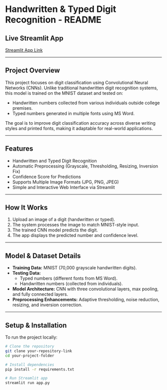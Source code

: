 
# Handwritten & Typed Digit Recognition - README

## Live Streamlit App  
[Streamlit App Link]([your-streamlit-app-url](https://deep-learning-xrucdcrsre5nng4ysaw6n8.streamlit.app/))

---

## Project Overview  
This project focuses on digit classification using Convolutional Neural Networks (CNNs). Unlike traditional handwritten digit recognition systems, this model is trained on the MNIST dataset and tested on:

- Handwritten numbers collected from various individuals outside college premises.  
- Typed numbers generated in multiple fonts using MS Word.  

The goal is to improve digit classification accuracy across diverse writing styles and printed fonts, making it adaptable for real-world applications.

---

## Features  
- Handwritten and Typed Digit Recognition  
- Automatic Preprocessing (Grayscale, Thresholding, Resizing, Inversion Fix)  
- Confidence Score for Predictions  
- Supports Multiple Image Formats (JPG, PNG, JPEG)  
- Simple and Interactive Web Interface via Streamlit  

---

## How It Works  
1. Upload an image of a digit (handwritten or typed).  
2. The system processes the image to match MNIST-style input.  
3. The trained CNN model predicts the digit.  
4. The app displays the predicted number and confidence level.  

---

## Model & Dataset Details  
- **Training Data:** MNIST (70,000 grayscale handwritten digits).  
- **Testing Data:**  
  - Typed numbers (different fonts from MS Word).  
  - Handwritten numbers (collected from individuals).  
- **Model Architecture:** CNN with three convolutional layers, max pooling, and fully connected layers.  
- **Preprocessing Enhancements:** Adaptive thresholding, noise reduction, resizing, and inversion correction.  

---

## Setup & Installation  
To run the project locally:  

```bash
# Clone the repository
git clone your-repository-link
cd your-project-folder

# Install dependencies
pip install -r requirements.txt

# Run Streamlit app
streamlit run app.py

